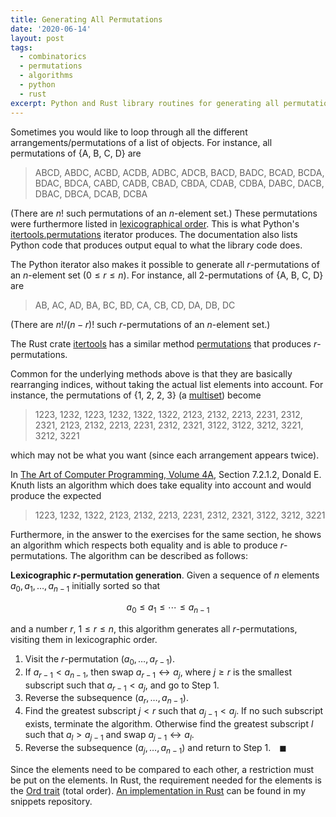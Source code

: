 ```yaml
---
title: Generating All Permutations
date: '2020-06-14'
layout: post
tags:
  - combinatorics
  - permutations
  - algorithms
  - python
  - rust
excerpt: Python and Rust library routines for generating all permutations of a list of objects is mentioned, as well as an algorithm for lexicographic r-permutation generation (in both pseudo and Rust code)
---
```

Sometimes you would like to loop through all the different arrangements/permutations of a list of objects. For instance, all permutations of {A, B, C, D} are

> ABCD, ABDC, ACBD, ACDB, ADBC, ADCB, BACD, BADC, BCAD, BCDA, BDAC, BDCA, CABD, CADB, CBAD, CBDA, CDAB, CDBA, DABC, DACB, DBAC, DBCA, DCAB, DCBA

(There are $n!$ such permutations of an $n$-element set.) These permutations were furthermore listed in [lexicographical order](https://en.wikipedia.org/wiki/Lexicographical_order). This is what Python's [itertools.permutations](https://docs.python.org/3/library/itertools.html#itertools.permutations) iterator produces. The documentation also lists Python code that produces output equal to what the library code does.

The Python iterator also makes it possible to generate all *r*-permutations of an *n*-element set ($0 \leq r \leq n$). For instance, all 2-permutations of {A, B, C, D} are

> AB, AC, AD, BA, BC, BD, CA, CB, CD, DA, DB, DC

(There are $n!/(n - r)!$ such *r*-permutations of an *n*-element set.)

The Rust crate [itertools](https://crates.io/crates/itertools) has a similar method [permutations](https://docs.rs/itertools/0.9.0/itertools/trait.Itertools.html#method.permutations) that produces *r*-permutations.

Common for the underlying methods above is that they are basically rearranging indices, without taking the actual list elements into account. For instance, the permutations of {1, 2, 2, 3} (a [multiset](https://en.wikipedia.org/wiki/Multiset)) become

> 1223, 1232, 1223, 1232, 1322, 1322, 2123, 2132, 2213, 2231, 2312, 2321, 2123, 2132, 2213, 2231, 2312, 2321, 3122, 3122, 3212, 3221, 3212, 3221

which may not be what you want (since each arrangement appears twice).

In [The Art of Computer Programming, Volume 4A](/refs/taocp4a), Section 7.2.1.2, Donald E. Knuth lists an algorithm which does take equality into account and would produce the expected

> 1223, 1232, 1322, 2123, 2132, 2213, 2231, 2312, 2321, 3122, 3212, 3221

Furthermore, in the answer to the exercises for the same section, he shows an algorithm which respects both equality and is able to produce *r*-permutations. The algorithm can be described as follows:

**Lexicographic *r*-permutation generation**. Given a sequence of *n* elements $a_0, a_1, \ldots, a_{n-1}$ initially sorted so that

$$
a_0 \leq a_1 \leq \cdots \leq a_{n-1}
$$

and a number $r$, $1 \leq r \leq n$, this algorithm generates all *r*-permutations, visiting them in lexicographic order.

 1. Visit the *r*-permutation $(a_0, \ldots, a_{r-1})$.
 2. If $a_{r-1} < a_{n-1}$, then swap $a_{r-1} \leftrightarrow a_j$, where $j \geq r$ is the smallest subscript such that $a_{r-1} < a_j$, and go to Step 1.
 3. Reverse the subsequence $(a_r, \ldots, a_{n-1})$.
 4. Find the greatest subscript $j < r$ such that $a_{j-1} < a_j$. If no such subscript exists, terminate the algorithm. Otherwise find the greatest subscript $l$ such that $a_l > a_{j-1}$ and swap $a_{j-1} \leftrightarrow a_l$.
 5. Reverse the subsequence $(a_j, \ldots, a_{n-1})$ and return to Step 1.&emsp;&#9724;

Since the elements need to be compared to each other, a restriction must be put on the elements. In Rust, the requirement needed for the elements is the [Ord trait](https://doc.rust-lang.org/std/cmp/trait.Ord.html) (total order). [An implementation in Rust](https://github.com/janmarthedal/snippets/blob/master/rust/generate/permutations/src/lib.rs) can be found in my snippets repository.
